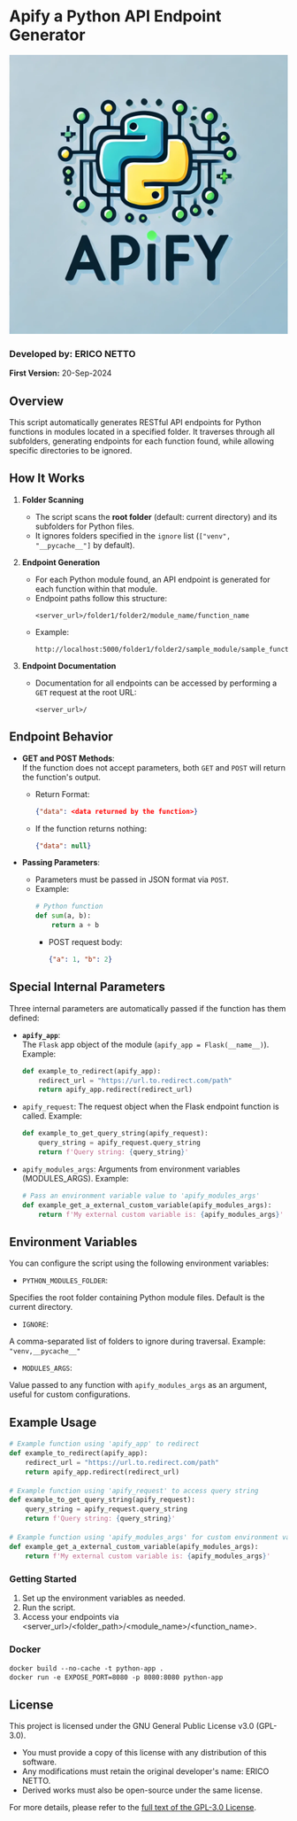 # Apify a Python API Endpoint Generator


<img src="assets/img/SDG_logo.png">



### Developed by: ERICO NETTO  
**First Version:** 20-Sep-2024  

## Overview

This script automatically generates RESTful API endpoints for Python functions in modules located in a specified folder. It traverses through all subfolders, generating endpoints for each function found, while allowing specific directories to be ignored.

## How It Works

1. **Folder Scanning**  
   - The script scans the **root folder** (default: current directory) and its subfolders for Python files.
   - It ignores folders specified in the `ignore` list (`["venv", "__pycache__"]` by default).

2. **Endpoint Generation**  
   - For each Python module found, an API endpoint is generated for each function within that module.
   - Endpoint paths follow this structure:  
     ```
     <server_url>/folder1/folder2/module_name/function_name
     ```
   - Example:  
     ```
     http://localhost:5000/folder1/folder2/sample_module/sample_function
     ```

3. **Endpoint Documentation**  
   - Documentation for all endpoints can be accessed by performing a `GET` request at the root URL:  
     ```
     <server_url>/
     ```

## Endpoint Behavior

- **GET and POST Methods**:  
  If the function does not accept parameters, both `GET` and `POST` will return the function's output.  

  - Return Format:  
    ```json
    {"data": <data returned by the function>}
    ```
  - If the function returns nothing:
    ```json
    {"data": null}
    ```

- **Passing Parameters**:  
  - Parameters must be passed in JSON format via `POST`.
  - Example:  
    ```python
    # Python function
    def sum(a, b):
        return a + b
    ```
    - POST request body:  
      ```json
      {"a": 1, "b": 2}
      ```

## Special Internal Parameters

Three internal parameters are automatically passed if the function has them defined:

- **`apify_app`**:  
  The `Flask` app object of the module (`apify_app = Flask(__name__)`).  
  Example:
  ```python
  def example_to_redirect(apify_app):
      redirect_url = "https://url.to.redirect.com/path"
      return apify_app.redirect(redirect_url)

- `apify_request`:
The request object when the Flask endpoint function is called.
Example:

    ```python
    def example_to_get_query_string(apify_request):
        query_string = apify_request.query_string
        return f'Query string: {query_string}'
    ```

- `apify_modules_args`:
Arguments from environment variables (MODULES_ARGS).
Example:

    ```python
    # Pass an environment variable value to 'apify_modules_args'
    def example_get_a_external_custom_variable(apify_modules_args):
        return f'My external custom variable is: {apify_modules_args}'
    ```

## Environment Variables

You can configure the script using the following environment variables:

- `PYTHON_MODULES_FOLDER`:

Specifies the root folder containing Python module files. Default is the current directory.

- `IGNORE`:

A comma-separated list of folders to ignore during traversal. Example: `"venv,__pycache__"`

- `MODULES_ARGS`:

Value passed to any function with `apify_modules_args` as an argument, useful for custom configurations.

## Example Usage

```python
# Example function using 'apify_app' to redirect
def example_to_redirect(apify_app):
    redirect_url = "https://url.to.redirect.com/path"
    return apify_app.redirect(redirect_url)

# Example function using 'apify_request' to access query string
def example_to_get_query_string(apify_request):
    query_string = apify_request.query_string
    return f'Query string: {query_string}'

# Example function using 'apify_modules_args' for custom environment variable
def example_get_a_external_custom_variable(apify_modules_args):
    return f'My external custom variable is: {apify_modules_args}'
```

### Getting Started
1. Set up the environment variables as needed.
2. Run the script.
3. Access your endpoints via <server_url>/<folder_path>/<module_name>/<function_name>.

### Docker
```
docker build --no-cache -t python-app .
docker run -e EXPOSE_PORT=8080 -p 8080:8080 python-app
```

## License

This project is licensed under the GNU General Public License v3.0 (GPL-3.0).

- You must provide a copy of this license with any distribution of this software.
- Any modifications must retain the original developer's name: ERICO NETTO.
- Derived works must also be open-source under the same license.

For more details, please refer to the [full text of the GPL-3.0 License](https://www.gnu.org/licenses/gpl-3.0.txt).

